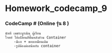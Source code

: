 # Homework_codecamp_9
### CodeCamp # (Online รุ่น 8 )
    นัทที เพชระบูรณิน ผู้เรียน
    โจทย์ ให้เปลี่ยนสีพื้นหลังส่วน Container
        -มีเงา + ขอบเหมือนเดิม
        -รูปต้องต่อสนิทกับ container
